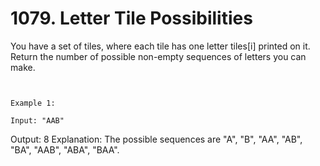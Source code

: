 # 1079. Letter Tile Possibilities

You have a set of tiles, where each tile has one letter tiles[i]
        printed on it.  Return the number of possible non-empty sequences of letters you can
        make.

     

    Example 1:

    Input: "AAB"
Output: 8
Explanation: The possible sequences are "A", "B", "AA", "AB", "BA", "AAB", "ABA", "BAA".
